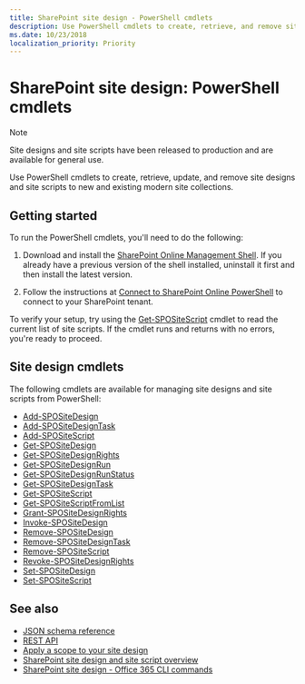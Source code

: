 ```yaml
---
title: SharePoint site design - PowerShell cmdlets
description: Use PowerShell cmdlets to create, retrieve, and remove site designs and site scripts.
ms.date: 10/23/2018
localization_priority: Priority
---
```


# SharePoint site design: PowerShell cmdlets

> [!NOTE]
> Site designs and site scripts have been released to production and are available for general use.

Use PowerShell cmdlets to create, retrieve, update, and remove site designs and site scripts to new and existing modern site collections.

## Getting started

To run the PowerShell cmdlets, you'll need to do the following:

1. Download and install the [SharePoint Online Management Shell](https://www.microsoft.com/en-us/download/details.aspx?id=35588). If you already have a previous version of the shell installed, uninstall it first and then install the latest version.

2. Follow the instructions at [Connect to SharePoint Online PowerShell](https://technet.microsoft.com/en-us/library/fp161372.aspx) to connect to your SharePoint tenant.

To verify your setup, try using the [Get-SPOSiteScript](https://docs.microsoft.com/en-us/powershell/module/sharepoint-online/Get-SPOSiteScript?view=sharepoint-ps) cmdlet to read the current list of site scripts. If the cmdlet runs and returns with no errors, you're ready to proceed.

## Site design cmdlets

The following cmdlets are available for managing site designs and site scripts from PowerShell:

- [Add-SPOSiteDesign](https://docs.microsoft.com/en-us/powershell/module/sharepoint-online/Add-SPOSiteDesign?view=sharepoint-ps)
- [Add-SPOSiteDesignTask](https://docs.microsoft.com/en-us/powershell/module/sharepoint-online/Add-SPOSiteDesignTask?view=sharepoint-ps)
- [Add-SPOSiteScript](https://docs.microsoft.com/en-us/powershell/module/sharepoint-online/Add-SPOSiteScript?view=sharepoint-ps)
- [Get-SPOSiteDesign](https://docs.microsoft.com/en-us/powershell/module/sharepoint-online/Get-SPOSiteDesign?view=sharepoint-ps)
- [Get-SPOSiteDesignRights](https://docs.microsoft.com/en-us/powershell/module/sharepoint-online/Get-SPOSiteDesignRights?view=sharepoint-ps)
- [Get-SPOSiteDesignRun](https://docs.microsoft.com/en-us/powershell/module/sharepoint-online/Get-SPOSiteDesignRun?view=sharepoint-ps)
- [Get-SPOSiteDesignRunStatus](https://docs.microsoft.com/en-us/powershell/module/sharepoint-online/Get-SPOSiteDesignRunStatus?view=sharepoint-ps)
- [Get-SPOSiteDesignTask](https://docs.microsoft.com/en-us/powershell/module/sharepoint-online/Get-SPOSiteDesignTask?view=sharepoint-ps)
- [Get-SPOSiteScript](https://docs.microsoft.com/en-us/powershell/module/sharepoint-online/Get-SPOSiteScript?view=sharepoint-ps)
- [Get-SPOSiteScriptFromList](https://docs.microsoft.com/en-us/powershell/module/sharepoint-online/Get-SPOSiteScriptFromList?view=sharepoint-ps)
- [Grant-SPOSiteDesignRights](https://docs.microsoft.com/en-us/powershell/module/sharepoint-online/Grant-SPOSiteDesignRights?view=sharepoint-ps)
- [Invoke-SPOSiteDesign](https://docs.microsoft.com/en-us/powershell/module/sharepoint-online/Invoke-SPOSiteDesign?view=sharepoint-ps)
- [Remove-SPOSiteDesign](https://docs.microsoft.com/en-us/powershell/module/sharepoint-online/Remove-SPOSiteDesign?view=sharepoint-ps)
- [Remove-SPOSiteDesignTask](https://docs.microsoft.com/en-us/powershell/module/sharepoint-online/Remove-SPOSiteDesignTask?view=sharepoint-ps)
- [Remove-SPOSiteScript](https://docs.microsoft.com/en-us/powershell/module/sharepoint-online/Remove-SPOSiteScript?view=sharepoint-ps)
- [Revoke-SPOSiteDesignRights](https://docs.microsoft.com/en-us/powershell/module/sharepoint-online/Revoke-SPOSiteDesignRights?view=sharepoint-ps)
- [Set-SPOSiteDesign](https://docs.microsoft.com/en-us/powershell/module/sharepoint-online/Set-SPOSiteDesign?view=sharepoint-ps)
- [Set-SPOSiteScript](https://docs.microsoft.com/en-us/powershell/module/sharepoint-online/Set-SPOSiteScript?view=sharepoint-ps)


## See also

- [JSON schema reference](site-design-json-schema.md)
- [REST API](site-design-rest-api.md)
- [Apply a scope to your site design](site-design-scoping.md)
- [SharePoint site design and site script overview](site-design-overview.md)
- [SharePoint site design - Office 365 CLI commands](site-design-o365cli.md)
